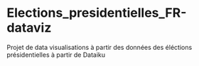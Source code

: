 # Elections_presidentielles_FR-dataviz
Projet de data visualisations à partir des données des éléctions présidentielles à partir de Dataiku
